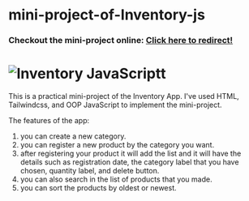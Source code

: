 # mini-project-of-Inventory-js

<h3> Checkout the mini-project online: <a href="https://inventory-mini-project-hamid-hassani.netlify.app" > Click here to redirect! </a> </h3>

# ![Inventory JavaScriptt](https://user-images.githubusercontent.com/96312176/183644217-2bcb0ff8-53b2-418e-8991-f5ba5aba3d0b.png)




This is a practical mini-project of the Inventory App. I've used HTML, Tailwindcss, and OOP JavaScript to implement the mini-project.  

The features of the app:
1. you can create a new category.
2. you can register a new product by the category you want.
3. after registering your product it will add the list and it will have the details such as registration date, the category label that you have chosen, quantity label, and delete button. 
4. you can also search in the list of products that you made.
5. you can sort the products by oldest or newest.
